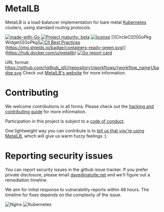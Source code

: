 # MetalLB

MetalLB is a load-balancer implementation for bare
metal [Kubernetes](https://kubernetes.io) clusters, using standard
routing protocols.

[![made-with-Go](https://img.shields.io/badge/Made%20with-Go-1f425f.svg)](http://golang.org)
[![Project maturity: beta](https://img.shields.io/badge/maturity-beta-orange.svg)](https://metallb.universe.tf/concepts/maturity/) [![license](https://img.shields.io/github/license/metallb/metallb.svg?maxAge=2592000)](https://github.com/metallb/metallb/blob/main/LICENSE) [![CircleCI][![GoPkg Widget]][GoPkg][![CII Best Practices](https://bestpractices.coreinfrastructure.org/projects/569/badge)](https://bestpractices.coreinfrastructure.org/projects/569)(https://img.shields.io/badge/containers-ready-green.svg)](https://hub.docker.com/u/metallb) [![Go report card](https://goreportcard.com/badge/github.com/metallb/metallb)](https://goreportcard.com/report/github.com/metallb/metallb)

URL format:
https://github.com/{github_id}/{repository}/workflows/{workflow_name}/badge.svg
Check out [MetalLB's website](https://metallb.universe.tf) for more
information.

# Contributing

We welcome contributions in all forms. Please check out
the
[hacking and contributing guide](https://metallb.universe.tf/community/#contributing)
for more information.

Participation in this project is subject to
a [code of conduct](https://metallb.universe.tf/community/code-of-conduct/).

One lightweight way you can contribute is
to
[tell us that you're using MetalLB](https://github.com/metallb/metallb/issues/5),
which will give us warm fuzzy feelings :).

# Reporting security issues

You can report security issues in the github issue tracker. If you
prefer private disclosure, please email dave@natulte.net and we'll
figure out a remediation timeline.

We aim for initial response to vulnerability reports within 48
hours. The timeline for fixes depends on the complexity of the issue.

<img alt="Nginx" src="https://img.shields.io/badge/nginx-%23009639.svg?&style=for-the-badge&logo=nginx&logoColor=white"/>
<img alt="Kubernetes" src="https://img.shields.io/badge/kubernetes-%23326ce5.svg?&style=for-the-badge&logo=kubernetes&logoColor=white"/>
